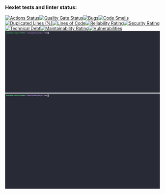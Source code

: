 ### Hexlet tests and linter status:
[![Actions Status](https://github.com/rogue0026/python-project-49/actions/workflows/hexlet-check.yml/badge.svg)](https://github.com/rogue0026/python-project-49/actions)[![Quality Gate Status](https://sonarcloud.io/api/project_badges/measure?project=rogue0026_python-project-49&metric=alert_status)](https://sonarcloud.io/summary/new_code?id=rogue0026_python-project-49)[![Bugs](https://sonarcloud.io/api/project_badges/measure?project=rogue0026_python-project-49&metric=bugs)](https://sonarcloud.io/summary/new_code?id=rogue0026_python-project-49)[![Code Smells](https://sonarcloud.io/api/project_badges/measure?project=rogue0026_python-project-49&metric=code_smells)](https://sonarcloud.io/summary/new_code?id=rogue0026_python-project-49)[![Duplicated Lines (%)](https://sonarcloud.io/api/project_badges/measure?project=rogue0026_python-project-49&metric=duplicated_lines_density)](https://sonarcloud.io/summary/new_code?id=rogue0026_python-project-49)[![Lines of Code](https://sonarcloud.io/api/project_badges/measure?project=rogue0026_python-project-49&metric=ncloc)](https://sonarcloud.io/summary/new_code?id=rogue0026_python-project-49)[![Reliability Rating](https://sonarcloud.io/api/project_badges/measure?project=rogue0026_python-project-49&metric=reliability_rating)](https://sonarcloud.io/summary/new_code?id=rogue0026_python-project-49)[![Security Rating](https://sonarcloud.io/api/project_badges/measure?project=rogue0026_python-project-49&metric=security_rating)](https://sonarcloud.io/summary/new_code?id=rogue0026_python-project-49)[![Technical Debt](https://sonarcloud.io/api/project_badges/measure?project=rogue0026_python-project-49&metric=sqale_index)](https://sonarcloud.io/summary/new_code?id=rogue0026_python-project-49)[![Maintainability Rating](https://sonarcloud.io/api/project_badges/measure?project=rogue0026_python-project-49&metric=sqale_rating)](https://sonarcloud.io/summary/new_code?id=rogue0026_python-project-49)[![Vulnerabilities](https://sonarcloud.io/api/project_badges/measure?project=rogue0026_python-project-49&metric=vulnerabilities)](https://sonarcloud.io/summary/new_code?id=rogue0026_python-project-49)
![Local GIF](./assets/brain-even.gif)
![Local GIF](./assets/brain-calc.gif)
